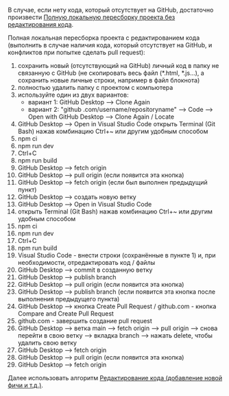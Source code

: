 В случае, если нету кода, который отсутствует на GitHub, достаточно произвести [Полную локальную пересборку проекта без редактирования кода](https://github.com/maksymkushnirov/usefullnesses/blob/main/teamwork/reassembling/reassembling-without-code-editing/пересборка-проекта-без-редактирования-кода.md).

Полная локальная пересборка проекта с редактированием кода (выполнить в случае наличия кода, который отсутствует на GitHub, и конфликтов при попытке сделать pull request):

01) сохранить новый (отсутствующий на GitHub) личный код в папку не связанную с GitHub (не скопировать весь файл (*.html, *.js...), а сохранить новые личные строки, например в файл блокнота)
02) полностью удалить папку с проектом с компьютера
03) используйте один из двух вариантов:
    - вариант 1:
    GitHub Desktop --> Clone Again
    - вариант 2:
    "github .com/username/repositoryname" --> Code --> Open with GitHub Desktop --> Clone Again / Locate
04) GitHub Desktop --> Open in Visual Studio Code
открыть Terminal (Git Bash) нажав комбинацию Ctrl+~ или другим удобным способом
05) npm ci
06) npm run dev
07) Ctrl+C 
08) npm run build
09) GitHub Desktop --> fetch origin
10) GitHub Desktop --> pull origin (если появится эта кнопка)
11) GitHub Desktop --> fetch origin (если был выполнен предыдущий пункт)
04) GitHub Desktop --> создать новую ветку
05) GitHub Desktop --> Open in Visual Studio Code
06) открыть Terminal (Git Bash) нажав комбинацию Ctrl+~ или другим удобным способом
07) npm ci
08) npm run dev
09) Ctrl+C
10) npm run build
11) Visual Studio Code - внести строки (сохранённые в пункте 1) и, при необходимости, отредактировать код / файлы
12) GitHub Desktop --> commit в созданную ветку
13) GitHub Desktop --> publish branch
14) GitHub Desktop --> pull origin (если появится эта кнопка)
15) GitHub Desktop --> publish branch (если появится эта кнопка после выполнения предыдущего пункта)
16) GitHub Desktop --> кнопка Create Pull Request / github.com - кнопка Compare and Create Pull Request
17) github.com - завершить создание pull request
18) GitHub Desktop --> ветка main --> fetch origin --> pull origin --> снова перейти в свою ветку --> вкладка branch --> нажать delete, чтобы удалить свою ветку
19) GitHub Desktop --> fetch origin
20) GitHub Desktop --> pull origin (если появится эта кнопка)
21) GitHub Desktop --> fetch origin

Далее использовать алгоритм [Редактирование кода (добавление новой фичи и т.д.)](https://github.com/maksymkushnirov/usefullnesses/blob/main/teamwork/code-editing/редактирование-кода.md).



<!-- README.ru.md -->
